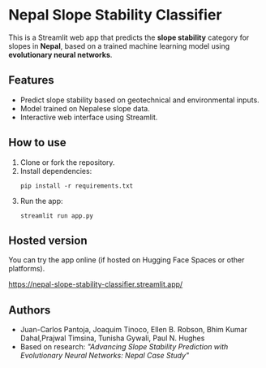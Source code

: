 # Nepal Slope Stability Classifier

This is a Streamlit web app that predicts the **slope stability** category for slopes in **Nepal**, based on a trained machine learning model using **evolutionary neural networks**.

## Features

- Predict slope stability based on geotechnical and environmental inputs.
- Model trained on Nepalese slope data.
- Interactive web interface using Streamlit.

## How to use

1. Clone or fork the repository.
2. Install dependencies:
   ```
   pip install -r requirements.txt
   ```
3. Run the app:
   ```
   streamlit run app.py
   ```

## Hosted version

You can try the app online (if hosted on Hugging Face Spaces or other platforms).

https://nepal-slope-stability-classifier.streamlit.app/

## Authors

- Juan-Carlos Pantoja, Joaquim Tinoco, Ellen B. Robson, Bhim Kumar Dahal,Prajwal Timsina, Tunisha Gywali, Paul N. Hughes
- Based on research: _"Advancing Slope Stability Prediction with Evolutionary Neural Networks: Nepal Case Study"_
